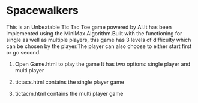 # Spacewalkers
This is an Unbeatable Tic Tac Toe game powered by AI.It has been implemented using the MiniMax Algorithm.Built with the functioning for single as well as multiple players, this game has 3 levels of difficulty which can be chosen by the player.The player can also choose to either start first or go second.

1. Open Game.html to play the game
   It has two options: single player and multi player

2. tictacs.html contains the single player game

3. tictacm.html contains the multi player game


